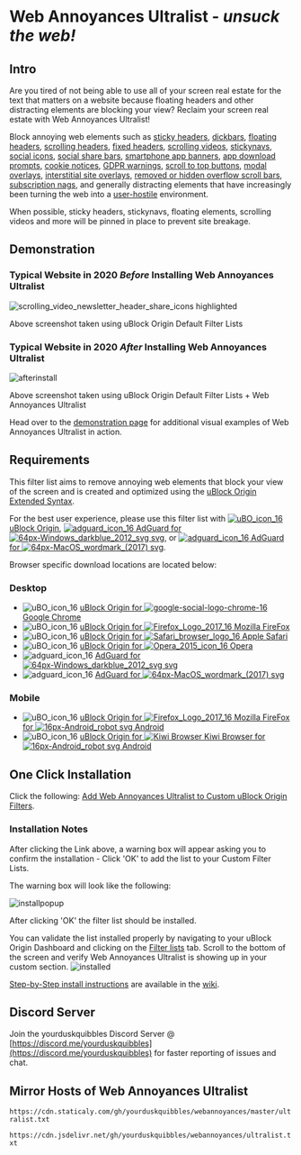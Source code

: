 # Web Annoyances Ultralist - *unsuck the web!*

## Intro

Are you tired of not being able to use all of your screen real estate for the text that matters on a website
because floating headers and other distracting elements are blocking your view?
Reclaim your screen real estate with Web Annoyances Ultralist!

Block annoying web elements such as [sticky headers](https://alisdair.mcdiarmid.org/kill-sticky-headers/), [dickbars](https://daringfireball.net/2017/06/medium_dickbars), [floating headers](https://user-images.githubusercontent.com/22258847/51347203-7482d700-1a6d-11e9-96f8-0548173c7b79.png), [scrolling headers](https://user-images.githubusercontent.com/22258847/51347203-7482d700-1a6d-11e9-96f8-0548173c7b79.png), [fixed headers](https://zichy.de/public/siufh.html), [scrolling videos](https://user-images.githubusercontent.com/22258847/51348044-aac15600-1a6f-11e9-9507-a9341165d7d6.png), [stickynavs](https://user-images.githubusercontent.com/22258847/51347203-7482d700-1a6d-11e9-96f8-0548173c7b79.png), [social icons](https://user-images.githubusercontent.com/22258847/51347990-89606a00-1a6f-11e9-91f9-12cf11de1feb.png), [social share bars](https://duckduckgo.com/?q=social+share+bars&iax=images&ia=images), [smartphone app banners](https://www.hanselman.com/blog/IdLikeToUseTheWebMyWayThankYouVeryMuchQuora.aspx), [app download prompts](https://thenextweb.com/basics/2018/11/21/how-to-stop-reddits-annoying-app-download-prompt/), [cookie notices](https://user-images.githubusercontent.com/22258847/51349381-338dc100-1a73-11e9-9f76-1fbd4ee74561.png), [GDPR warnings](https://www.theguardian.com/technology/askjack/2018/jul/05/what-should-i-do-about-all-the-gdpr-pop-ups-on-websites), [scroll to top buttons](https://duckduckgo.com/?q=scroll+to+top+button&iax=images&ia=images), [modal overlays](https://user-images.githubusercontent.com/22258847/51345822-fc66e200-1a69-11e9-9ee0-248696b8f07f.png), [interstitial site overlays](https://moz.com/blog/popups-seo-whiteboard-friday), [removed or hidden overflow scroll bars](https://user-images.githubusercontent.com/22258847/51346400-8fece280-1a6b-11e9-8d5b-9cc0c2713dea.png), [subscription nags](https://user-images.githubusercontent.com/22258847/51347205-76e53100-1a6d-11e9-93a3-b6e5afbe3540.png), and generally distracting elements that have increasingly been turning the web into a [user-hostile](https://www.urbandictionary.com/define.php?term=user-hostile) environment.

When possible, sticky headers, stickynavs, floating elements, scrolling videos and more will be pinned in place to prevent site breakage.

## Demonstration

### Typical Website in 2020 *Before* Installing Web Annoyances Ultralist

![scrolling_video_newsletter_header_share_icons highlighted](https://user-images.githubusercontent.com/22258847/51348578-16f08980-1a71-11e9-80b8-0f2ad5379bcd.png)

Above screenshot taken using uBlock Origin Default Filter Lists

### Typical Website in 2020 *After* Installing Web Annoyances Ultralist

![afterinstall](https://user-images.githubusercontent.com/22258847/51348138-e8be7a00-1a6f-11e9-9b0c-5fac61a83f8f.png)

Above screenshot taken using uBlock Origin Default Filter Lists + Web Annoyances Ultralist

Head over to the [demonstration page](https://github.com/yourduskquibbles/webannoyances/wiki/Demonstration-of-Web-Annoyances-Ultralist) for additional visual examples of Web Annoyances Ultralist in action.

## Requirements

This filter list aims to remove annoying web elements that block your view of the screen and is created and optimized using the [uBlock Origin Extended Syntax](https://github.com/gorhill/uBlock/wiki/Static-filter-syntax).

For the best user experience, please use this filter list with [![uBO_icon_16](https://user-images.githubusercontent.com/22258847/58104215-675c2d00-7bb2-11e9-9ef7-53bd5d32139c.png) uBlock Origin](https://github.com/gorhill/uBlock),
[![adguard_icon_16](https://user-images.githubusercontent.com/22258847/58104254-7d69ed80-7bb2-11e9-989b-a0a73db4d808.png) AdGuard for ![64px-Windows_darkblue_2012_svg svg](https://user-images.githubusercontent.com/22258847/58109066-ea818100-7bba-11e9-9808-fde2015ebe10.png)](https://adguard.com/en/adguard-windows/overview.html), or [![adguard_icon_16](https://user-images.githubusercontent.com/22258847/58104254-7d69ed80-7bb2-11e9-989b-a0a73db4d808.png) AdGuard for ![64px-MacOS_wordmark_(2017) svg](https://user-images.githubusercontent.com/22258847/58109057-e6edfa00-7bba-11e9-886b-f162bcffc7df.png)](https://adguard.com/en/adguard-mac/overview.html).

Browser specific download locations are located below:

### Desktop

- ![uBO_icon_16](https://user-images.githubusercontent.com/22258847/58104215-675c2d00-7bb2-11e9-9ef7-53bd5d32139c.png) [uBlock Origin for ![google-social-logo-chrome-16](https://user-images.githubusercontent.com/22258847/58106483-354cca00-7bb6-11e9-9e23-d0e727180c2a.png) Google Chrome](https://chrome.google.com/webstore/detail/ublock-origin/cjpalhdlnbpafiamejdnhcphjbkeiagm)
- ![uBO_icon_16](https://user-images.githubusercontent.com/22258847/58104215-675c2d00-7bb2-11e9-9ef7-53bd5d32139c.png) [uBlock Origin for ![Firefox_Logo_2017_16](https://user-images.githubusercontent.com/22258847/58106480-34b43380-7bb6-11e9-8156-d103da14289b.png) Mozilla FireFox](https://addons.mozilla.org/en-US/firefox/addon/ublock-origin/)
- ![uBO_icon_16](https://user-images.githubusercontent.com/22258847/58104215-675c2d00-7bb2-11e9-9ef7-53bd5d32139c.png) [uBlock Origin for
![Safari_browser_logo_16](https://user-images.githubusercontent.com/22258847/58106493-35e56080-7bb6-11e9-8d9d-4feebb27a241.png) Apple Safari](https://github.com/el1t/uBlock-Safari#installation)
- ![uBO_icon_16](https://user-images.githubusercontent.com/22258847/58104215-675c2d00-7bb2-11e9-9ef7-53bd5d32139c.png) [uBlock Origin for ![Opera_2015_icon_16](https://user-images.githubusercontent.com/22258847/58106490-354cca00-7bb6-11e9-9826-e339bbd708b3.png) Opera](https://addons.opera.com/extensions/details/ublock/)
- ![adguard_icon_16](https://user-images.githubusercontent.com/22258847/58104254-7d69ed80-7bb2-11e9-989b-a0a73db4d808.png) [AdGuard for ![64px-Windows_darkblue_2012_svg svg](https://user-images.githubusercontent.com/22258847/58109066-ea818100-7bba-11e9-9808-fde2015ebe10.png)](https://adguard.com/en/adguard-windows/overview.html)
- ![adguard_icon_16](https://user-images.githubusercontent.com/22258847/58104254-7d69ed80-7bb2-11e9-989b-a0a73db4d808.png) [AdGuard for ![64px-MacOS_wordmark_(2017) svg](https://user-images.githubusercontent.com/22258847/58109057-e6edfa00-7bba-11e9-886b-f162bcffc7df.png)](https://adguard.com/en/adguard-mac/overview.html)

### Mobile

- ![uBO_icon_16](https://user-images.githubusercontent.com/22258847/58104215-675c2d00-7bb2-11e9-9ef7-53bd5d32139c.png) [uBlock Origin for ![Firefox_Logo_2017_16](https://user-images.githubusercontent.com/22258847/58106480-34b43380-7bb6-11e9-8156-d103da14289b.png) Mozilla FireFox for
![16px-Android_robot svg](https://user-images.githubusercontent.com/22258847/58109333-74314e80-7bbb-11e9-98ea-b25525b42e9d.png) Android](https://addons.mozilla.org/EN-US/android/addon/ublock-origin/)
- ![uBO_icon_16](https://user-images.githubusercontent.com/22258847/58104215-675c2d00-7bb2-11e9-9ef7-53bd5d32139c.png) [uBlock Origin for ![Kiwi Browser](https://user-images.githubusercontent.com/5884000/63644438-59560500-c6e9-11e9-8089-695a781bc095.png) Kiwi Browser for
![16px-Android_robot svg](https://user-images.githubusercontent.com/22258847/58109333-74314e80-7bbb-11e9-98ea-b25525b42e9d.png) Android](https://chrome.google.com/webstore/detail/ublock-origin/cjpalhdlnbpafiamejdnhcphjbkeiagm)

## One Click Installation

Click the following: [Add Web Annoyances Ultralist to Custom uBlock Origin Filters](https://subscribe.adblockplus.org/?location=https://raw.githubusercontent.com/LanikSJ/webannoyances/master/ultralist.txt&title=Web%20Annoyances%20Ultralist).

### Installation Notes

After clicking the Link above, a warning box will appear asking you to confirm the installation - Click 'OK' to add the list to your Custom Filter Lists.

The warning box will look like the following:

![installpopup](https://user-images.githubusercontent.com/22258847/40389620-73bc68ae-5e02-11e8-94ac-30bf769bdf70.PNG)

After clicking 'OK' the filter list should be installed.

You can validate the list installed properly by navigating to your uBlock Origin Dashboard and clicking on the [Filter lists](https://user-images.githubusercontent.com/22258847/39937403-1da7b8b8-553f-11e8-865a-73a3f2fa4bb8.PNG) tab. Scroll to the bottom of the screen and verify Web Annoyances Ultralist is showing up in your custom section.
![installed](https://user-images.githubusercontent.com/22258847/40389548-42ecaf5e-5e02-11e8-8d16-1d7e08c805b6.PNG)

[Step-by-Step install instructions](https://github.com/yourduskquibbles/webannoyances/wiki/Installation-Instructions#install-method-2---step-by-step-installation) are available in the [wiki](https://github.com/yourduskquibbles/webannoyances/wiki).

## Discord Server

Join the yourduskquibbles Discord Server @ [https://discord.me/yourduskquibbles](https://discord.me/yourduskquibbles) for faster reporting of issues and chat.

## Mirror Hosts of Web Annoyances Ultralist

`https://cdn.staticaly.com/gh/yourduskquibbles/webannoyances/master/ultralist.txt`

`https://cdn.jsdelivr.net/gh/yourduskquibbles/webannoyances/ultralist.txt`
